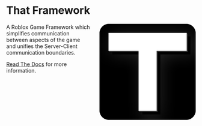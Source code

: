 # That Framework

<img align="right" src="https://github.com/ThatTimothy/That/raw/main/res/512rounded.png" width=256 style="margin-left: 25px">

A Roblox Game Framework which simplifies communication between aspects of the game and unifies the Server-Client communication boundaries.

[Read The Docs](https://github.com/ThatTimothy/That/wiki) for more information.
